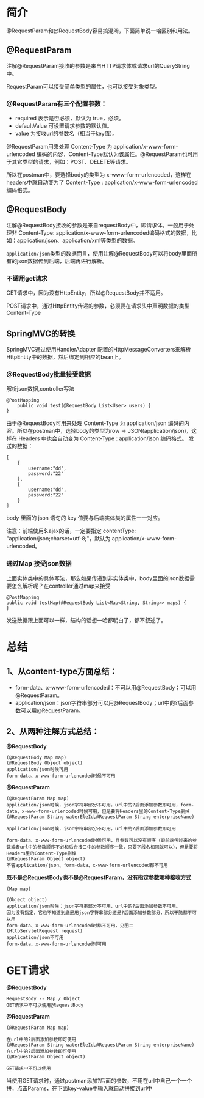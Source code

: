 # 简介
@RequestParam和@RequestBody容易搞混淆，下面简单说一哈区别和用法。
## @RequestParam
注解@RequestParam接收的参数是来自HTTP请求体或请求url的QueryString中。

RequestParam可以接受简单类型的属性，也可以接受对象类型。

### @RequestParam有三个配置参数：

- required 表示是否必须，默认为 true，必须。
- defaultValue 可设置请求参数的默认值。
- value 为接收url的参数名（相当于key值）。


@RequestParam用来处理 Content-Type 为 application/x-www-form-urlencoded 编码的内容，Content-Type默认为该属性。@RequestParam也可用于其它类型的请求，例如：POST、DELETE等请求。

所以在postman中，要选择body的类型为 x-www-form-urlencoded，这样在headers中就自动变为了 Content-Type : application/x-www-form-urlencoded 编码格式。


## @RequestBody

注解@RequestBody接收的参数是来自requestBody中，即请求体。一般用于处理非 Content-Type: application/x-www-form-urlencoded编码格式的数据，比如：application/json、application/xml等类型的数据。

`application/json`类型的数据而言，使用注解@RequestBody可以将body里面所有的json数据传到后端，后端再进行解析。

### 不适用get请求
GET请求中，因为没有HttpEntity，所以@RequestBody并不适用。

POST请求中，通过HttpEntity传递的参数，必须要在请求头中声明数据的类型Content-Type

## SpringMVC的转换
SpringMVC通过使用HandlerAdapter 配置的HttpMessageConverters来解析HttpEntity中的数据，然后绑定到相应的bean上。

### @RequestBody批量接受数据
解析json数据,controller写法
```
@PostMapping
	public void test(@RequestBody List<User> users) {
}
```
由于@RequestBody可用来处理 Content-Type 为 application/json 编码的内容。所以在postman中，选择body的类型为row -> JSON(application/json)，这样在 Headers 中也会自动变为 Content-Type : application/json 编码格式。
发送的数据：
```
[
    {
        username:"dd",
        password:"22"
    },
    {
        username:"dd",
        password:"22"
	}
]

```
body 里面的 json 语句的 key 值要与后端实体类的属性一一对应。

注意：前端使用$.ajax的话，一定要指定 contentType: "application/json;charset=utf-8;"，默认为 application/x-www-form-urlencoded。

### 通过Map 接受json数据
上面实体类中的具体写法，那么如果传递到非实体类中，body里面的json数据需要怎么解析呢？在controller通过map来接受
```
@PostMapping
public void testMap(@RequestBody List<Map<String, String>> maps) {
}
```
发送数据跟上面可以一样，结构的话想一哈都明白了，都不叙述了。


# 总结

## **1、从content-type方面总结：**
- form-data、x-www-form-urlencoded：不可以用@RequestBody；可以用@RequestParam。
- application/json：json字符串部分可以用@RequestBody；url中的?后面参数可以用@RequestParam。

 

## **2、从两种注解方式总结：**

**@RequestBody**

```
(@RequestBody Map map)
(@RequestBody Object object)
application/json时候可用
form-data、x-www-form-urlencoded时候不可用
```

**@RequestParam**

```
(@RequestParam Map map)
application/json时候，json字符串部分不可用，url中的?后面添加参数即可用，form-data、x-www-form-urlencoded时候可用，但是要将Headers里的Content-Type删掉
(@RequestParam String waterEleId,@RequestParam String enterpriseName)

application/json时候，json字符串部分不可用，url中的?后面添加参数即可用

form-data、x-www-form-urlencoded时候可用，且参数可以没有顺序（即前端传过来的参数或者url中的参数顺序不必和后台接口中的参数顺序一致，只要字段名相同就可以），但是要将Headers里的Content-Type删掉
(@RequestParam Object object)
不管application/json、form-data、x-www-form-urlencoded都不可用
```

**既不是@RequestBody也不是@RequestParam，没有指定参数哪种接收方式**

```
(Map map)

(Object object)
application/json时候：json字符串部分不可用，url中的?后面添加参数不可用。
因为没有指定，它也不知道到底是用json字符串部分还是?后面添加参数部分，所以干脆都不可以用
form-data、x-www-form-urlencoded时都不可用，见图二
(HttpServletRequest request)
application/json不可用
form-data、x-www-form-urlencoded时可用
```

# **GET请求**

**@RequestBody**

```
RequestBody -- Map / Object
GET请求中不可以使用@RequestBody
```

**@RequestParam**

```
(@RequestParam Map map)

在url中的?后面添加参数即可使用
(@RequestParam String waterEleId,@RequestParam String enterpriseName)
在url中的?后面添加参数即可使用
(@RequestParam Object object)

GET请求中不可以使用
```

当使用GET请求时，通过postman添加?后面的参数，不用在url中自己一个一个拼，点击Params，在下面key-value中输入就自动拼接到url中